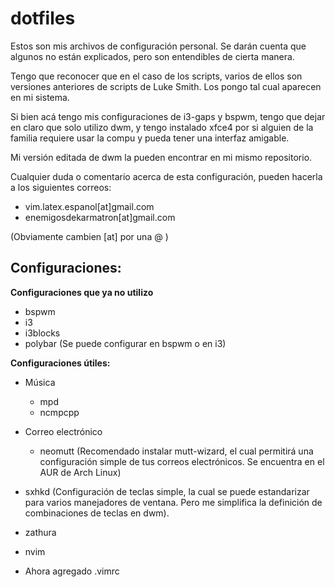 # dotfiles

Estos son mis archivos de configuración personal. Se darán cuenta que algunos no están explicados, pero son entendibles de cierta manera.

Tengo que reconocer que en el caso de los scripts, varios de ellos son versiones anteriores de scripts de Luke Smith. Los pongo tal cual aparecen en mi sistema. 

Si bien acá tengo mis configuraciones de i3-gaps y bspwm, tengo que dejar en claro que solo utilizo dwm, y tengo instalado xfce4 por si alguien de la familia requiere usar la compu y pueda tener una interfaz amigable.

Mi versión editada de dwm la pueden encontrar en mi mismo repositorio.

Cualquier duda o comentario acerca de esta configuración, pueden hacerla a los siguientes correos:

- vim.latex.espanol[at]gmail.com
- enemigosdekarmatron[at]gmail.com

(Obviamente cambien [at] por una @ )

## Configuraciones:

**Configuraciones que ya no utilizo**

- bspwm
- i3
- i3blocks
- polybar (Se puede configurar en bspwm o en i3)

**Configuraciones útiles:**

- Música
    - mpd
    - ncmpcpp

- Correo electrónico
    - neomutt (Recomendado instalar mutt-wizard, el cual permitirá una configuración simple de tus correos electrónicos. Se encuentra en el AUR de Arch Linux)

- sxhkd (Configuración de teclas simple, la cual se puede estandarizar para varios manejadores de ventana. Pero me simplifica la definición de combinaciones de teclas en dwm).
- zathura
- nvim
- Ahora agregado .vimrc
